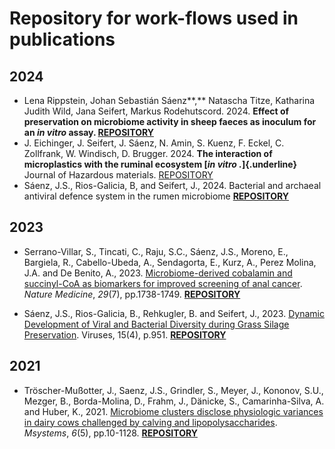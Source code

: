 # Repository for work-flows used in publications

## 2024

-   Lena Rippstein, Johan Sebastián Sáenz**,** Natascha Titze, Katharina Judith Wild, Jana Seifert, Markus Rodehutscord. 2024. **Effect of preservation on microbiome activity in sheep faeces as inoculum for an *in vitro* assay. [REPOSITORY](https://github.com/SebasSaenz/Papers_wf/tree/main/conservation_protocol/code)**
-   J. Eichinger,  J. Seifert, J. Sáenz, N. Amin, S. Kuenz, F. Eckel, C. Zollfrank, W. Windisch, D. Brugger. 2024. **The interaction of microplastics with the ruminal ecosystem [*in vitro .*]{.underline}** Journal of Hazardous materials. [REPOSITORY](https://github.com/SebasSaenz/Papers_wf/tree/main/microplastics_rumen/code)
-   Sáenz, J.S., Rios-Galicia, B, and Seifert, J., 2024. Bacterial and archaeal antiviral defence system in the rumen microbiome [**REPOSITORY**](https://github.com/SebasSaenz/Papers_wf/tree/main/defence_rummen)

## **2023**

-   Serrano-Villar, S., Tincati, C., Raju, S.C., Sáenz, J.S., Moreno, E., Bargiela, R., Cabello-Ubeda, A., Sendagorta, E., Kurz, A., Perez Molina, J.A. and De Benito, A., 2023. [Microbiome-derived cobalamin and succinyl-CoA as biomarkers for improved screening of anal cancer](https://www.nature.com/articles/s41591-023-02407-3). *Nature Medicine*, *29*(7), pp.1738-1749. [**REPOSITORY**](https://github.com/sajanraju/SCRAtCH-Codes)

-   Sáenz, J.S., Rios-Galicia, B., Rehkugler, B. and Seifert, J., 2023. [Dynamic Development of Viral and Bacterial Diversity during Grass Silage Preservation](https://www.mdpi.com/1999-4915/15/4/951). Viruses, 15(4), p.951. [**REPOSITORY**](https://github.com/SebasSaenz/silage_timetrial)

## **2021**

-   Tröscher-Mußotter, J., Saenz, J.S., Grindler, S., Meyer, J., Kononov, S.U., Mezger, B., Borda-Molina, D., Frahm, J., Dänicke, S., Camarinha-Silva, A. and Huber, K., 2021. [Microbiome clusters disclose physiologic variances in dairy cows challenged by calving and lipopolysaccharides](https://journals.asm.org/doi/full/10.1128/msystems.00856-21). *Msystems*, *6*(5), pp.10-1128. [**REPOSITORY**](https://github.com/SebasSaenz/Troscher-Mussotter_Cow-enterotypes_2021)
